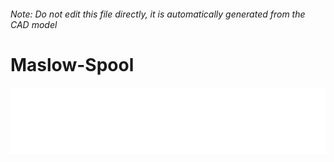 ###### Note: Do not edit this file directly, it is automatically generated from the CAD model

# Maslow-Spool

![](/project.svg)

